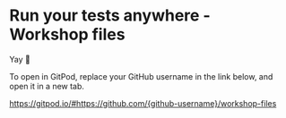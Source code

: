 # Run your tests anywhere - Workshop files

Yay 🎉

To open in GitPod, replace your GitHub username in the link below,
and open it in a new tab.

https://gitpod.io/#https://github.com/{github-username}/workshop-files